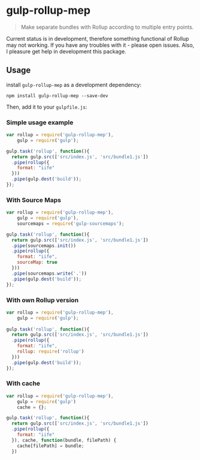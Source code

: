 # gulp-rollup-mep
> Make separate bundles with Rollup according to multiple entry points.

Current status is in development, therefore something functional of Rollup may not working. If you have any troubles with it - please open issues. Also,  I pleasure get help in development this package.  

## Usage
install `gulp-rollup-mep` as a development dependency:

```shell
npm install gulp-rollup-mep --save-dev
```
Then, add it to your `gulpfile.js`:

### Simple usage example
```javascript
var rollup = require('gulp-rollup-mep'),
    gulp = require('gulp');

gulp.task('rollup', function(){
  return gulp.src(['src/index.js', 'src/bundle1.js'])
  .pipe(rollup({
    format: "iife"
  }))
  .pipe(gulp.dest('build'));
});
```

### With Source Maps
```javascript
var rollup = require('gulp-rollup-mep'),
    gulp = require('gulp'),
    sourcemaps = require('gulp-sourcemaps');

gulp.task('rollup', function(){
  return gulp.src(['src/index.js', 'src/bundle1.js'])
  .pipe(sourcemaps.init())
  .pipe(rollup({
    format: "iife",
    sourceMap: true
  }))
  .pipe(sourcemaps.write('.'))
  .pipe(gulp.dest('build'));
});
```

### With own Rollup version
```javascript
var rollup = require('gulp-rollup-mep'),
    gulp = require('gulp');
    
gulp.task('rollup', function(){
  return gulp.src(['src/index.js', 'src/bundle1.js'])
  .pipe(rollup({
    format: "iife",
    rollup: require('rollup')
  }))
  .pipe(gulp.dest('build'));
});
```

### With cache
```javascript
var rollup = require('gulp-rollup-mep'),
    gulp = require('gulp')
    cache = {};

gulp.task('rollup', function(){
  return gulp.src(['src/index.js', 'src/bundle1.js'])
  .pipe(rollup({
    format: "iife"
  }), cache, function(bundle, filePath) {
    cache[filePath] = bundle;
  })
```
